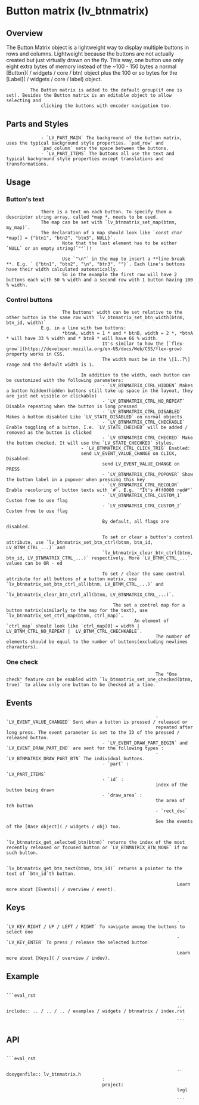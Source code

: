 # Button matrix (lv_btnmatrix)

## Overview

The Button Matrix object is a lightweight way to display multiple buttons in rows and
columns. Lightweight because the buttons are not actually created but just virtually drawn on the fly. This way,
		 one button use only eight extra bytes of memory instead of the ~100 - 150 bytes a normal [Button]( / widgets / core / btn) object plus the 100 or
		 so bytes for the [Label]( / widgets / core / label) object.

			 The Button matrix is added to the default group(if one is set). Besides the Button matrix is an editable object to allow selecting and
				 clicking the buttons with encoder navigation too.

## Parts and Styles
				 - `LV_PART_MAIN` The background of the button matrix, uses the typical background style properties. `pad_row` and
				 `pad_column` sets the space between the buttons.
				 - `LV_PART_ITEMS` The buttons all use the text and typical background style properties except translations and transformations.

## Usage

### Button's text
				 There is a text on each button. To specify them a descriptor string array, called *map *, needs to be used.
				 The map can be set with `lv_btnmatrix_set_map(btnm, my_map)`.
				 The declaration of a map should look like `const char *map[] = {"btn1", "btn2", "btn3", NULL}`.
						 Note that the last element has to be either `NULL` or an empty string(`""`)!

						 Use `"\n"` in the map to insert a **line break **. E.g. ` {"btn1", "btn2", "\n", "btn3", ""}`. Each line's buttons have their width calculated automatically.
						 So in the example the first row will have 2 buttons each with 50 % width and a second row with 1 button having 100 % width.

### Control buttons
						 The buttons' width can be set relative to the other button in the same row with `lv_btnmatrix_set_btn_width(btnm, btn_id, width)`
				 E.g. in a line with two buttons:
						 *btnA, width = 1 * and * btnB, width = 2 *, *btnA * will have 33 % width and * btnB * will have 66 % width.
										It's similar to how the [`flex-grow`](https://developer.mozilla.org/en-US/docs/Web/CSS/flex-grow) property works in CSS.
										The width must be in the \[1..7\] range and the default width is 1.

								In addition to the width, each button can be customized with the following parameters:
										- `LV_BTNMATRIX_CTRL_HIDDEN` Makes a button hidden(hidden buttons still take up space in the layout, they are just not visible or clickable)
										- `LV_BTNMATRIX_CTRL_NO_REPEAT` Disable repeating when the button is long pressed
										- `LV_BTNMATRIX_CTRL_DISABLED` Makes a button disabled Like `LV_STATE_DISABLED` on normal objects
										- `LV_BTNMATRIX_CTRL_CHECKABLE` Enable toggling of a button. I.e. `LV_STATE_CHECHED` will be added / removed as the button is clicked
										- `LV_BTNMATRIX_CTRL_CHECKED` Make the button checked. It will use the `LV_STATE_CHECHKED` styles.
								- `LV_BTNMATRIX_CTRL_CLICK_TRIG` Enabled:
								send LV_EVENT_VALUE_CHANGE on CLICK, Disabled:
										send LV_EVENT_VALUE_CHANGE on PRESS
										- `LV_BTNMATRIX_CTRL_POPOVER` Show the button label in a popover when pressing this key
										- `LV_BTNMATRIX_CTRL_RECOLOR` Enable recoloring of button texts with `#`. E.g. `"It's #ff0000 red#"`
										- `LV_BTNMATRIX_CTRL_CUSTOM_1` Custom free to use flag
										- `LV_BTNMATRIX_CTRL_CUSTOM_2` Custom free to use flag

										By default, all flags are disabled.

										To set or clear a button's control attribute, use `lv_btnmatrix_set_btn_ctrl(btnm, btn_id, LV_BTNM_CTRL_...)` and
										`lv_btnmatrix_clear_btn_ctrl(btnm, btn_id, LV_BTNMATRIX_CTRL_...)` respectively. More `LV_BTNM_CTRL_...` values can be OR - ed

										To set / clear the same control attribute for all buttons of a button matrix, use `lv_btnmatrix_set_btn_ctrl_all(btnm, LV_BTNM_CTRL_...)` and
											`lv_btnmatrix_clear_btn_ctrl_all(btnm, LV_BTNMATRIX_CTRL_...)`.

											The set a control map for a button matrix(similarly to the map for the text), use `lv_btnmatrix_set_ctrl_map(btnm, ctrl_map)`.
													An element of `ctrl_map` should look like `ctrl_map[0] = width | LV_BTNM_CTRL_NO_REPEAT |  LV_BTNM_CTRL_CHECHKABLE`.
															The number of elements should be equal to the number of buttons(excluding newlines characters).

### One check
															The "One check" feature can be enabled with `lv_btnmatrix_set_one_checked(btnm, true)` to allow only one button to be checked at a time.

## Events
															- `LV_EVENT_VALUE_CHANGED` Sent when a button is pressed / released or
															repeated after long press. The event parameter is set to the ID of the pressed / released button.
										- `LV_EVENT_DRAW_PART_BEGIN` and `LV_EVENT_DRAW_PART_END` are sent for the following types :
															- `LV_BTNMATRIX_DRAW_PART_BTN` The individual buttons.
										- `part` :
															`LV_PART_ITEMS`
										- `id` :
															index of the button being drawn
										- `draw_area` :
															the area of teh button
															- `rect_dsc`

															See the events of the [Base object]( / widgets / obj) too.

																`lv_btnmatrix_get_selected_btn(btnm)` returns the index of the most recently released or focused button or `LV_BTNMATRIX_BTN_NONE` if no such button.

																`lv_btnmatrix_get_btn_text(btnm, btn_id)` returns a pointer to the text of `btn_id`th button.

																	Learn more about [Events]( / overview / event).

## Keys
																	- `LV_KEY_RIGHT / UP / LEFT / RIGHT` To navigate among the buttons to select one
																	- `LV_KEY_ENTER` To press / release the selected button

																	Learn more about [Keys]( / overview / indev).

## Example

																	```eval_rst

																	.. include:: .. / .. / .. / examples / widgets / btnmatrix / index.rst

																	```

## API

																	```eval_rst

																	.. doxygenfile:: lv_btnmatrix.h
										:
										project:
																	lvgl

																	```
